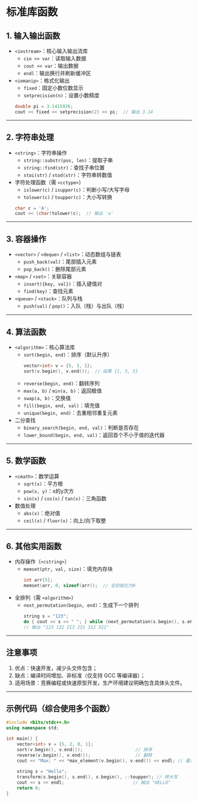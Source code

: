 # 标准库函数

## 1. 输入输出函数
- `<iostream>`：核心输入输出流库
  - `cin >> var`：读取输入数据
  - `cout << var`：输出数据
  - `endl`：输出换行并刷新缓冲区
- `<iomanip>`：格式化输出
  - `fixed`：固定小数位数显示
  - `setprecision(n)`：设置小数精度
  ```cpp
  double pi = 3.1415926;
  cout << fixed << setprecision(2) << pi;  // 输出 3.14
  ```

---

## 2. 字符串处理
- `<string>`：字符串操作
  - `string::substr(pos, len)`：提取子串
  - `string::find(str)`：查找子串位置
  - `stoi(str)` / `stod(str)`：字符串转数值
- 字符处理函数（需 `<cctype>`）
  - `islower(c)` / `isupper(c)`：判断小写/大写字母
  - `tolower(c)` / `toupper(c)`：大小写转换
  ```cpp
  char c = 'A';
  cout << (char)tolower(c);  // 输出 'a'
  ```

---

## 3. 容器操作
- `<vector>` / `<deque>` / `<list>`：动态数组与链表
  - `push_back(val)`：尾部插入元素
  - `pop_back()`：删除尾部元素
- `<map>` / `<set>`：关联容器
  - `insert({key, val})`：插入键值对
  - `find(key)`：查找元素
- `<queue>` / `<stack>`：队列与栈
  - `push(val)` / `pop()`：入队（栈）与出队（栈）

---

## 4. 算法函数
- `<algorithm>`：核心算法库
  - `sort(begin, end)`：排序（默认升序）
    ```cpp
    vector<int> v = {5, 3, 1};
    sort(v.begin(), v.end());  // 结果 {1, 3, 5}
    ```
  - `reverse(begin, end)`：翻转序列
  - `max(a, b)` / `min(a, b)`：返回极值
  - `swap(a, b)`：交换值
  - `fill(begin, end, val)`：填充值
  - `unique(begin, end)`：去重相邻重复元素
- 二分查找
  - `binary_search(begin, end, val)`：判断是否存在
  - `lower_bound(begin, end, val)`：返回首个不小于值的迭代器

---

## 5. 数学函数
- `<cmath>`：数学运算
  - `sqrt(x)`：平方根
  - `pow(x, y)`：x的y次方
  - `sin(x)` / `cos(x)` / `tan(x)`：三角函数
- 数值处理
  - `abs(x)`：绝对值
  - `ceil(x)` / `floor(x)`：向上/向下取整

---

## 6. 其他实用函数
- 内存操作（`<cstring>`）
  - `memset(ptr, val, size)`：填充内存块
    ```cpp
    int arr[5];
    memset(arr, 0, sizeof(arr));  // 全初始化为0
    ```
- 全排列（需 `<algorithm>`）
  - `next_permutation(begin, end)`：生成下一个排列
    ```cpp
    string s = "123";
    do { cout << s << " "; } while (next_permutation(s.begin(), s.end()));
    // 输出 "123 132 213 231 312 321"
    ```

---

## 注意事项
1. 优点：快速开发，减少头文件包含；
2. 缺点：编译时间增加、非标准（仅支持 GCC 等编译器）；
3. 适用场景：竞赛编程或快速原型开发，生产环境建议明确包含具体头文件。

---

## 示例代码（综合使用多个函数）
```cpp
#include <bits/stdc++.h>
using namespace std;

int main() {
    vector<int> v = {5, 2, 8, 1};
    sort(v.begin(), v.end());                    // 排序
    reverse(v.begin(), v.end());                 // 翻转
    cout << "Max: " << *max_element(v.begin(), v.end()) << endl; // 最大值
    
    string s = "Hello";
    transform(s.begin(), s.end(), s.begin(), ::toupper); // 转大写
    cout << s << endl;                          // 输出 "HELLO"
    return 0;
}
```